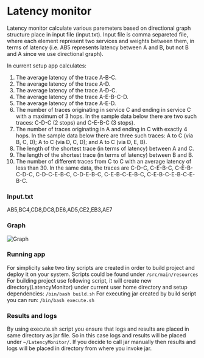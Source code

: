 # Latency monitor


Latency monitor calculate various paremeters based on directional graph structure place in input file (input.txt). Input file is comma separeted file,
where each element represent two services and weights between them, in terms of latency (i.e. AB5 represents latency between A and B,
but not B and A since we use directional graph).


In current setup app calculates:
1. The average latency of the trace A-B-C.
2. The average latency of the trace A-D.
3. The average latency of the trace A-D-C.
4. The average latency of the trace A-E-B-C-D.
5. The average latency of the trace A-E-D.
6. The number of traces originating in service C and ending in service C with a maximum of 3 hops. In the sample data below there are two such traces: C-D-C (2 stops) and C-E-B-C (3 stops).
7. The number of traces originating in A and ending in C with exactly 4 hops. In the sample data below there are three such traces: A to C (via B, C, D); A to C (via D, C, D); and A to C (via D, E, B).
8. The length of the shortest trace (in terms of latency) between A and C.
9. The length of the shortest trace (in terms of latency) between B and B.
10. The number of different traces from C to C with an average latency of less than 30. In the same data, the traces are C-D-C, C-E-B-C, C-E-B-C-D-C, C-D-C-E-B-C, C-D-E-B-C, C-E-B-C-E-B-C, C-E-B-C-E-B-C-E-B-C.


### Input.txt

AB5,BC4,CD8,DC8,DE6,AD5,CE2,EB3,AE7

### Graph

![Graph](https://user-images.githubusercontent.com/26084050/103128698-a14aba80-4696-11eb-9ab9-e15c5e685fbc.jpg)

### Running app

For simplicity sake two tiny scripts are created in order to build project and deploy it on your system.
Scripts could be found under `/src/main/resources`
For building project use following script, it will create new directory(LatencyMonitor) under current user home directory and setup dependencies:
`/bin/bash build.sh`
For executing jar created by build script you can run:
`/bin/bash execute.sh`

### Results and logs
By using execute.sh script you ensure that logs and results are placed in same directory as jar file. So in this case logs and results will be placed under `~/LatencyMonitor/`. If you decide to call jar manually then results and logs will be placed in directory from where you invoke jar.
